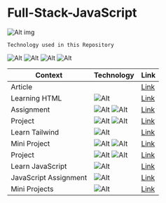 # Full-Stack-JavaScript

![Alt img](https://img.shields.io/badge/Getting-Started-yellow)

`Technology used in this Repository`

![Alt](https://img.shields.io/badge/-HTML-orange) ![Alt](https://img.shields.io/badge/-CSS-green) ![Alt](https://img.shields.io/badge/-TailwindCss-blue)
![Alt](https://img.shields.io/badge/-JavaScript-brightgreen)

| Context               | Technology                                                                                               | Link                                              |
| --------------------- | -------------------------------------------------------------------------------------------------------- | ------------------------------------------------- |
| Article               |                                                                                                          | [Link](./Article/Readme.md)                       |
| Learning HTML         | ![Alt](https://img.shields.io/badge/-HTML-orange)                                                        | [Link](./Learn%20Html)                            |
| Assignment            | ![Alt](https://img.shields.io/badge/-HTML-orange) ![Alt](https://img.shields.io/badge/-CSS-green)        | [Link](./Assignments)                             |
| Project               | ![Alt](https://img.shields.io/badge/-HTML-orange) ![Alt](https://img.shields.io/badge/-CSS-green)        | [Link](./HTML%20CSS%20Projects)                   |
| Learn Tailwind        | ![Alt](https://img.shields.io/badge/-TailwindCss-blue)                                                   | [Link](./Learn%20Tailwind/Readme.md)              |
| Mini Project          | ![Alt](https://img.shields.io/badge/-HTML-orange) ![Alt](https://img.shields.io/badge/-TailwindCss-blue) | [Link](./TailwindCss%20Mini%20Projects/Readme.md) |
| Project               | ![Alt](https://img.shields.io/badge/-HTML-orange) ![Alt](https://img.shields.io/badge/-TailwindCss-blue) | [Link](./HTML%20TailwindCss%20Project/Readme.md)  |
| Learn JavaScript      | ![Alt](https://img.shields.io/badge/-JavaScript-brightgreen)                                             | [Link](./Learn%20JavaScript)                      |
| JavaScript Assignment | ![Alt](https://img.shields.io/badge/-JavaScript-brightgreen)                                             | [Link](./JavaScript%20Assignments)                |
| Mini Projects         | ![Alt](https://img.shields.io/badge/-JavaScript-brightgreen)                                             | [Link](./JavaScript%20Mini%20Projects)            |
